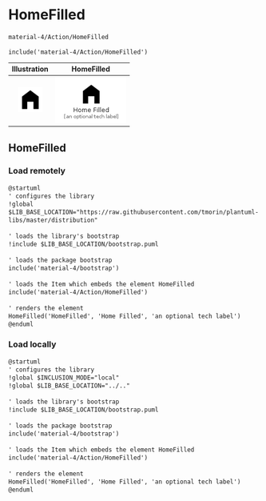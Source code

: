 # HomeFilled


```text
material-4/Action/HomeFilled
```

```text
include('material-4/Action/HomeFilled')
```



| Illustration | HomeFilled |
| :---: | :---: |
| ![illustration for Illustration](../../material-4/Action/HomeFilled.png) | ![illustration for HomeFilled](../../material-4/Action/HomeFilled.Local.png) |




## HomeFilled

### Load remotely
```plantuml
@startuml
' configures the library
!global $LIB_BASE_LOCATION="https://raw.githubusercontent.com/tmorin/plantuml-libs/master/distribution"

' loads the library's bootstrap
!include $LIB_BASE_LOCATION/bootstrap.puml

' loads the package bootstrap
include('material-4/bootstrap')

' loads the Item which embeds the element HomeFilled
include('material-4/Action/HomeFilled')

' renders the element
HomeFilled('HomeFilled', 'Home Filled', 'an optional tech label')
@enduml
```

### Load locally
```plantuml
@startuml
' configures the library
!global $INCLUSION_MODE="local"
!global $LIB_BASE_LOCATION="../.."

' loads the library's bootstrap
!include $LIB_BASE_LOCATION/bootstrap.puml

' loads the package bootstrap
include('material-4/bootstrap')

' loads the Item which embeds the element HomeFilled
include('material-4/Action/HomeFilled')

' renders the element
HomeFilled('HomeFilled', 'Home Filled', 'an optional tech label')
@enduml
```

